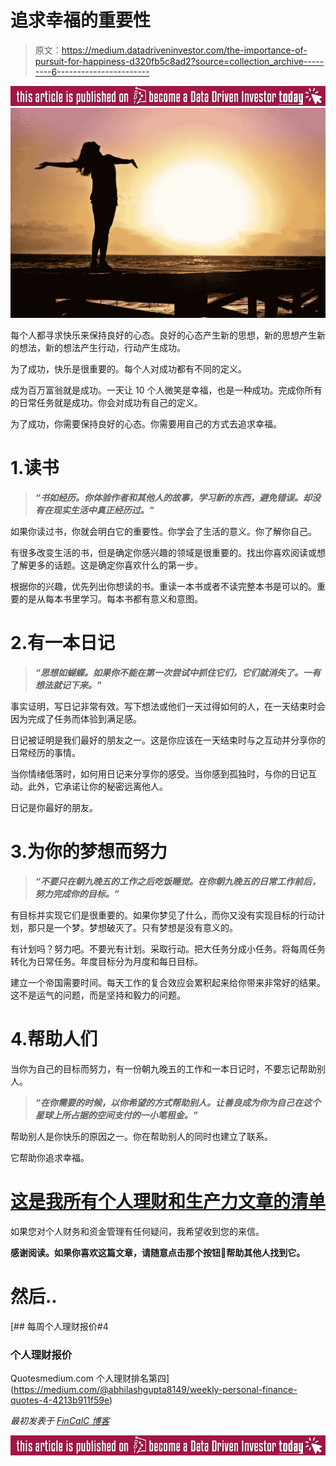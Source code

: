 # 追求幸福的重要性

> 原文：<https://medium.datadriveninvestor.com/the-importance-of-pursuit-for-happiness-d320fb5c8ad2?source=collection_archive---------6----------------------->

[![](img/6a448c63e7989907714e0f963b415cb4.png)](http://www.track.datadriveninvestor.com/BecomeDDItealI1)![](img/7af72e616026abf4a1fe7d548e9b0abb.png)

每个人都寻求快乐来保持良好的心态。良好的心态产生新的思想，新的思想产生新的想法，新的想法产生行动，行动产生成功。

为了成功，快乐是很重要的。每个人对成功都有不同的定义。

成为百万富翁就是成功。一天让 10 个人微笑是幸福，也是一种成功。完成你所有的日常任务就是成功。你会对成功有自己的定义。

为了成功，你需要保持良好的心态。你需要用自己的方式去追求幸福。

# 1.读书

> ***“书如经历。你体验作者和其他人的故事，学习新的东西，避免错误。却没有在现实生活中真正经历过。”***

如果你读过书，你就会明白它的重要性。你学会了生活的意义。你了解你自己。

有很多改变生活的书，但是确定你感兴趣的领域是很重要的。找出你喜欢阅读或想了解更多的话题。这是确定你喜欢什么的第一步。

根据你的兴趣，优先列出你想读的书。重读一本书或者不读完整本书是可以的。重要的是从每本书里学习。每本书都有意义和意图。

# 2.有一本日记

> ***“思想如蝴蝶。如果你不能在第一次尝试中抓住它们，它们就消失了。一有想法就记下来。”***

事实证明，写日记非常有效。写下想法或他们一天过得如何的人，在一天结束时会因为完成了任务而体验到满足感。

日记被证明是我们最好的朋友之一。这是你应该在一天结束时与之互动并分享你的日常经历的事情。

当你情绪低落时，如何用日记来分享你的感受。当你感到孤独时，与你的日记互动。此外，它承诺让你的秘密远离他人。

日记是你最好的朋友。

# 3.为你的梦想而努力

> ***“不要只在朝九晚五的工作之后吃饭睡觉。在你朝九晚五的日常工作前后，努力完成你的目标。”***

有目标并实现它们是很重要的。如果你梦见了什么，而你又没有实现目标的行动计划，那只是一个梦。梦想破灭了。只有梦想是没有意义的。

有计划吗？努力吧。不要光有计划。采取行动。把大任务分成小任务。将每周任务转化为日常任务。年度目标分为月度和每日目标。

建立一个帝国需要时间。每天工作的复合效应会累积起来给你带来非常好的结果。这不是运气的问题，而是坚持和毅力的问题。

# 4.帮助人们

当你为自己的目标而努力，有一份朝九晚五的工作和一本日记时，不要忘记帮助别人。

> ***“在你需要的时候，以你希望的方式帮助别人。让善良成为你为自己在这个星球上所占据的空间支付的一小笔租金。”***

帮助别人是你快乐的原因之一。你在帮助别人的同时也建立了联系。

它帮助你追求幸福。

# [这是我所有个人理财和生产力文章的清单](https://medium.com/@abhilashgupta8149/personal-finance-articles-index-30e48fcc6075)

如果您对个人财务和资金管理有任何疑问，我希望收到您的来信。

**感谢阅读。如果你喜欢这篇文章，请随意点击那个按钮👏帮助其他人找到它。**

# 然后..

[](https://medium.com/@abhilashgupta8149/weekly-personal-finance-quotes-4-4213b911f59e) [## 每周个人理财报价#4

### 个人理财报价

Quotesmedium.com 个人理财排名第四](https://medium.com/@abhilashgupta8149/weekly-personal-finance-quotes-4-4213b911f59e) 

*最初发表于* [*FinCalC 博客*](https://fincalc-blog.blogspot.com/2018/11/The-Importance-Of-Pursuit-For-Happiness-FinCalC.html)

[![](img/bb5d015bc1b19a2c5d4916a1cb2580fd.png)](http://www.track.datadriveninvestor.com/BecomeDDI1B)
